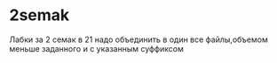 # 2semak
Лабки за 2 семак
в 21 надо объединить в один все файлы,объемом меньше заданного и с указанным суффиксом

